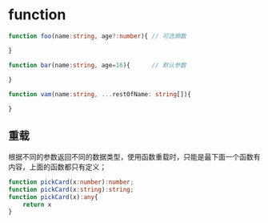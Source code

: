 # function


```ts
function foo(name:string, age?:number){ // 可选擦数

}

function bar(name:string, age=16){      // 默认参数
    
}

function vam(name:string, ...restOfName: string[]){

}
```

## 重载
根据不同的参数返回不同的数据类型，使用函数重载时，只能是最下面一个函数有内容，上面的函数都只有定义；
```ts
function pickCard(x:number):number;
function pickCard(x:string):string;
function pickCard(x):any{
    return x
}
```            